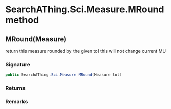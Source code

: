 # SearchAThing.Sci.Measure.MRound method
## MRound(Measure)
return this measure rounded by the given tol
            this will not change current MU

### Signature
```csharp
public SearchAThing.Sci.Measure MRound(Measure tol)
```
### Returns

### Remarks

